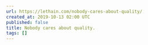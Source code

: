 ```yaml
---
url: https://lethain.com/nobody-cares-about-quality/
created_at: 2019-10-13 02:00 UTC
published: false
title: Nobody cares about quality.
tags: []
---
```



